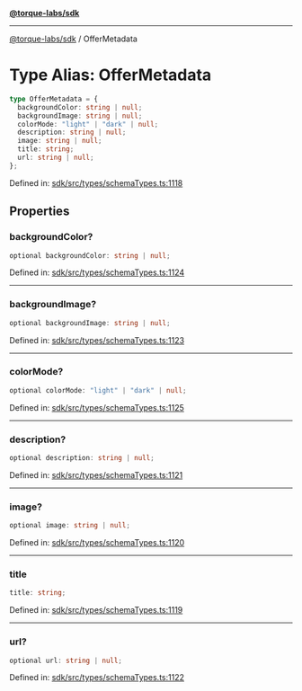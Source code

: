[**@torque-labs/sdk**](../README.md)

***

[@torque-labs/sdk](../README.md) / OfferMetadata

# Type Alias: OfferMetadata

```ts
type OfferMetadata = {
  backgroundColor: string | null;
  backgroundImage: string | null;
  colorMode: "light" | "dark" | null;
  description: string | null;
  image: string | null;
  title: string;
  url: string | null;
};
```

Defined in: [sdk/src/types/schemaTypes.ts:1118](https://github.com/torque-labs/monorepo/blob/2ebf07140779767733d669c69d4b6e369a4193c3/packages/sdk/src/types/schematypes.ts#l1118)

## Properties

### backgroundColor?

```ts
optional backgroundColor: string | null;
```

Defined in: [sdk/src/types/schemaTypes.ts:1124](https://github.com/torque-labs/monorepo/blob/2ebf07140779767733d669c69d4b6e369a4193c3/packages/sdk/src/types/schematypes.ts#l1124)

***

### backgroundImage?

```ts
optional backgroundImage: string | null;
```

Defined in: [sdk/src/types/schemaTypes.ts:1123](https://github.com/torque-labs/monorepo/blob/2ebf07140779767733d669c69d4b6e369a4193c3/packages/sdk/src/types/schematypes.ts#l1123)

***

### colorMode?

```ts
optional colorMode: "light" | "dark" | null;
```

Defined in: [sdk/src/types/schemaTypes.ts:1125](https://github.com/torque-labs/monorepo/blob/2ebf07140779767733d669c69d4b6e369a4193c3/packages/sdk/src/types/schematypes.ts#l1125)

***

### description?

```ts
optional description: string | null;
```

Defined in: [sdk/src/types/schemaTypes.ts:1121](https://github.com/torque-labs/monorepo/blob/2ebf07140779767733d669c69d4b6e369a4193c3/packages/sdk/src/types/schematypes.ts#l1121)

***

### image?

```ts
optional image: string | null;
```

Defined in: [sdk/src/types/schemaTypes.ts:1120](https://github.com/torque-labs/monorepo/blob/2ebf07140779767733d669c69d4b6e369a4193c3/packages/sdk/src/types/schematypes.ts#l1120)

***

### title

```ts
title: string;
```

Defined in: [sdk/src/types/schemaTypes.ts:1119](https://github.com/torque-labs/monorepo/blob/2ebf07140779767733d669c69d4b6e369a4193c3/packages/sdk/src/types/schematypes.ts#l1119)

***

### url?

```ts
optional url: string | null;
```

Defined in: [sdk/src/types/schemaTypes.ts:1122](https://github.com/torque-labs/monorepo/blob/2ebf07140779767733d669c69d4b6e369a4193c3/packages/sdk/src/types/schematypes.ts#l1122)
